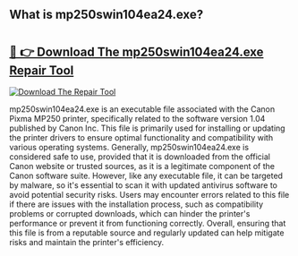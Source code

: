 ## What is mp250swin104ea24.exe? 

# <h2><a href="https://exedetect.com/download.php?mp250swin104ea24.exe">🔗 👉 Download The mp250swin104ea24.exe Repair Tool</a></h2>

[![Download The Repair Tool](https://exedetect.com/download-button.jpg)](https://exedetect.com/download.php?mp250swin104ea24.exe)

mp250swin104ea24.exe is an executable file associated with the Canon Pixma MP250 printer, specifically related to the software version 1.04 published by Canon Inc. This file is primarily used for installing or updating the printer drivers to ensure optimal functionality and compatibility with various operating systems. Generally, mp250swin104ea24.exe is considered safe to use, provided that it is downloaded from the official Canon website or trusted sources, as it is a legitimate component of the Canon software suite. However, like any executable file, it can be targeted by malware, so it's essential to scan it with updated antivirus software to avoid potential security risks. Users may encounter errors related to this file if there are issues with the installation process, such as compatibility problems or corrupted downloads, which can hinder the printer's performance or prevent it from functioning correctly. Overall, ensuring that this file is from a reputable source and regularly updated can help mitigate risks and maintain the printer's efficiency.